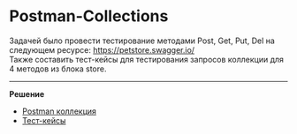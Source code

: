 

# Postman-Collections

Задачей было провести тестирование методами Post, Get, Put, Del на следующем ресурсе: https://petstore.swagger.io/ <br>
Также составить тест-кейсы для тестирования запросов коллекции для 4 методов из блока store.
<hr>
 <p><strong> Решение  </strong></p> 
<ul>
<li><a href="https://www.postman.com/mission-observer-34614351/workspace/my-workspace/collection/30957075-b6ff0b41-ce41-4b12-aaa0-3f3f2bc891e4?action=share&creator=30957075"> Postman коллекция </a>
<li><a href="https://github.com/Dzianis-Brahinets/Postman/blob/8ab019c4c657cf0d51cec40be5bc413665c6f43b/%D0%A2%D0%B5%D1%81%D1%82-%D0%BA%D0%B5%D0%B9%D1%81%D1%8B%20%D0%BD%D0%B0%20%D1%82%D0%B5%D1%81%D1%82%D0%B8%D1%80%D0%BE%D0%B2%D0%B0%D0%BD%D0%B8%D0%B5%20API.xlsx"> Тест-кейсы </a></li>